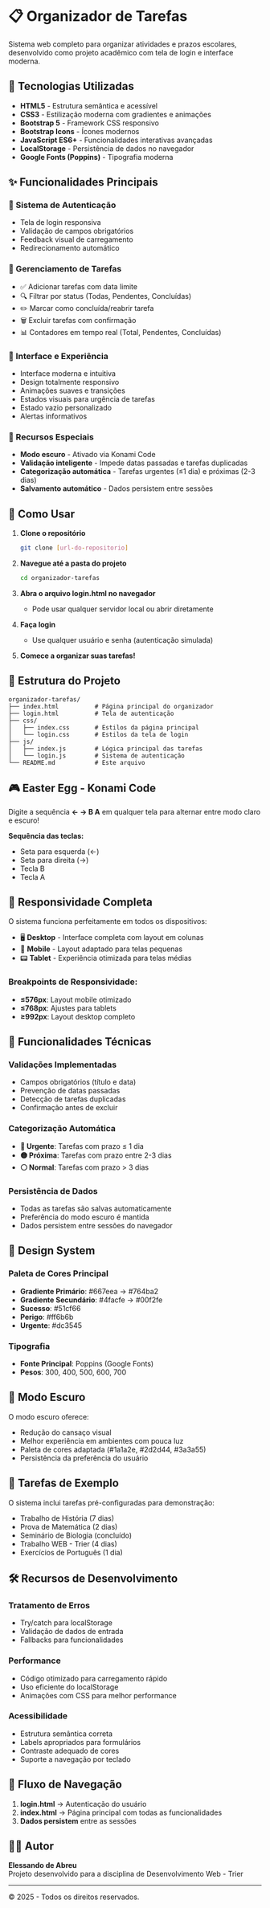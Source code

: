 # 📋 Organizador de Tarefas 

Sistema web completo para organizar atividades e prazos escolares, desenvolvido como projeto acadêmico com tela de login e interface moderna.

## 🚀 Tecnologias Utilizadas

- **HTML5** - Estrutura semântica e acessível
- **CSS3** - Estilização moderna com gradientes e animações
- **Bootstrap 5** - Framework CSS responsivo
- **Bootstrap Icons** - Ícones modernos
- **JavaScript ES6+** - Funcionalidades interativas avançadas
- **LocalStorage** - Persistência de dados no navegador
- **Google Fonts (Poppins)** - Tipografia moderna

## ✨ Funcionalidades Principais

### 🔐 Sistema de Autenticação
- Tela de login responsiva
- Validação de campos obrigatórios
- Feedback visual de carregamento
- Redirecionamento automático

### 📝 Gerenciamento de Tarefas
- ✅ Adicionar tarefas com data limite
- 🔍 Filtrar por status (Todas, Pendentes, Concluídas)
- ✏️ Marcar como concluída/reabrir tarefa
- 🗑️ Excluir tarefas com confirmação
- 📊 Contadores em tempo real (Total, Pendentes, Concluídas)

### 🎨 Interface e Experiência
- Interface moderna e intuitiva
- Design totalmente responsivo
- Animações suaves e transições
- Estados visuais para urgência de tarefas
- Estado vazio personalizado
- Alertas informativos

### 🌙 Recursos Especiais
- **Modo escuro** - Ativado via Konami Code
- **Validação inteligente** - Impede datas passadas e tarefas duplicadas
- **Categorização automática** - Tarefas urgentes (≤1 dia) e próximas (2-3 dias)
- **Salvamento automático** - Dados persistem entre sessões

## 🎯 Como Usar

1. **Clone o repositório**
   ```bash
   git clone [url-do-repositorio]
   ```

2. **Navegue até a pasta do projeto**
   ```bash
   cd organizador-tarefas
   ```

3. **Abra o arquivo login.html no navegador**
   - Pode usar qualquer servidor local ou abrir diretamente

4. **Faça login**
   - Use qualquer usuário e senha (autenticação simulada)

5. **Comece a organizar suas tarefas!**

## 📁 Estrutura do Projeto

```
organizador-tarefas/
├── index.html          # Página principal do organizador
├── login.html          # Tela de autenticação
├── css/
│   ├── index.css       # Estilos da página principal
│   └── login.css       # Estilos da tela de login
├── js/
│   ├── index.js        # Lógica principal das tarefas
│   └── login.js        # Sistema de autenticação
└── README.md           # Este arquivo
```

## 🎮 Easter Egg - Konami Code

Digite a sequência **← → B A** em qualquer tela para alternar entre modo claro e escuro!

**Sequência das teclas:**
- Seta para esquerda (←)
- Seta para direita (→) 
- Tecla B
- Tecla A

## 📱 Responsividade Completa

O sistema funciona perfeitamente em todos os dispositivos:

- 🖥️ **Desktop** - Interface completa com layout em colunas
- 📱 **Mobile** - Layout adaptado para telas pequenas
- 📟 **Tablet** - Experiência otimizada para telas médias

### Breakpoints de Responsividade:
- **≤576px**: Layout mobile otimizado
- **≤768px**: Ajustes para tablets
- **≥992px**: Layout desktop completo

## 🔧 Funcionalidades Técnicas

### Validações Implementadas
- Campos obrigatórios (título e data)
- Prevenção de datas passadas
- Detecção de tarefas duplicadas
- Confirmação antes de excluir

### Categorização Automática
- **🔴 Urgente**: Tarefas com prazo ≤ 1 dia
- **🟡 Próxima**: Tarefas com prazo entre 2-3 dias
- **⚪ Normal**: Tarefas com prazo > 3 dias

### Persistência de Dados
- Todas as tarefas são salvas automaticamente
- Preferência do modo escuro é mantida
- Dados persistem entre sessões do navegador

## 🎨 Design System

### Paleta de Cores Principal
- **Gradiente Primário**: #667eea → #764ba2
- **Gradiente Secundário**: #4facfe → #00f2fe
- **Sucesso**: #51cf66
- **Perigo**: #ff6b6b
- **Urgente**: #dc3545

### Tipografia
- **Fonte Principal**: Poppins (Google Fonts)
- **Pesos**: 300, 400, 500, 600, 700

## 🌙 Modo Escuro

O modo escuro oferece:
- Redução do cansaço visual
- Melhor experiência em ambientes com pouca luz
- Paleta de cores adaptada (#1a1a2e, #2d2d44, #3a3a55)
- Persistência da preferência do usuário

## 🧪 Tarefas de Exemplo

O sistema inclui tarefas pré-configuradas para demonstração:
- Trabalho de História (7 dias)
- Prova de Matemática (2 dias) 
- Seminário de Biologia (concluído)
- Trabalho WEB - Trier (4 dias)
- Exercícios de Português (1 dia)

## 🛠️ Recursos de Desenvolvimento

### Tratamento de Erros
- Try/catch para localStorage
- Validação de dados de entrada
- Fallbacks para funcionalidades

### Performance
- Código otimizado para carregamento rápido
- Uso eficiente do localStorage
- Animações com CSS para melhor performance

### Acessibilidade
- Estrutura semântica correta
- Labels apropriados para formulários
- Contraste adequado de cores 
- Suporte a navegação por teclado

## 🔄 Fluxo de Navegação

1. **login.html** → Autenticação do usuário
2. **index.html** → Página principal com todas as funcionalidades
3. **Dados persistem** entre as sessões

## 👨‍💻 Autor

**Elessando de Abreu**  
Projeto desenvolvido para a disciplina de Desenvolvimento Web - Trier

---

© 2025 - Todos os direitos reservados.